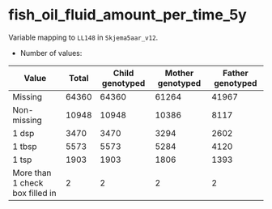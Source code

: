 # fish_oil_fluid_amount_per_time_5y
Variable mapping to `LL148` in `Skjema5aar_v12`.
- Number of values:

| Value | Total | Child genotyped | Mother genotyped | Father genotyped |
| ----- | ----- | --------------- | ---------------- | ---------------- |
| Missing | 64360 | 64360 | 61264 | 41967 |
| Non-missing | 10948 | 10948 | 10386 | 8117 |
| 1 dsp     | 3470 | 3470 | 3294 |2602 |
| 1 tbsp | 5573 | 5573 | 5284 |4120 |
| 1 tsp    | 1903 | 1903 | 1806 |1393 |
| More than 1 check box filled in | 2 | 2 | 2 |2 |



